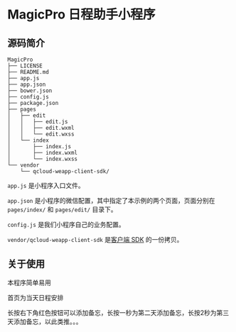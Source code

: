 MagicPro 日程助手小程序
=====================================


## 源码简介

```tree
MagicPro
├── LICENSE
├── README.md
├── app.js
├── app.json
├── bower.json
├── config.js
├── package.json
├── pages
│   ├── edit
│   │   ├── edit.js
│   │   ├── edit.wxml
│   │   └── edit.wxss
│   └── index
│       ├── index.js
│       ├── index.wxml
│       └── index.wxss
└── vendor
    └── qcloud-weapp-client-sdk/
```

`app.js` 是小程序入口文件。

`app.json` 是小程序的微信配置，其中指定了本示例的两个页面，页面分别在 `pages/index/` 和 `pages/edit/` 目录下。

`config.js` 是我们小程序自己的业务配置。

`vendor/qcloud-weapp-client-sdk` 是[客户端 SDK](https://github.com/tencentyun/weapp-client-sdk) 的一份拷贝。

## 关于使用

本程序简单易用

首页为当天日程安排

长按右下角红色按钮可以添加备忘，长按一秒为第二天添加备忘，长按2秒为第三天添加备忘，以此类推。。。
